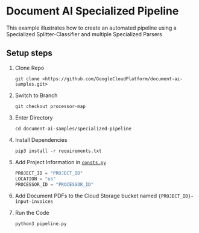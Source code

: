 # Document AI Specialized Pipeline

This example illustrates how to create an automated pipeline using a Specialized Splitter-Classifier and multiple Specialized Parsers

## Setup steps

1. Clone Repo

    `git clone <https://github.com/GoogleCloudPlatform/document-ai-samples.git>`

1. Switch to Branch

    `git checkout processor-map`

1. Enter Directory

    `cd document-ai-samples/specialized-pipeline`

1. Install Dependencies

    `pip3 install -r requirements.txt`

1. Add Project Information in [`consts.py`](consts.py)

    ```py
    PROJECT_ID = "PROJECT_ID"
    LOCATION = "us"
    PROCESSOR_ID = "PROCESSOR_ID"
    ```

1. Add Document PDFs to the Cloud Storage bucket named `{PROJECT_ID}-input-invoices`

1. Run the Code

    `python3 pipeline.py`
